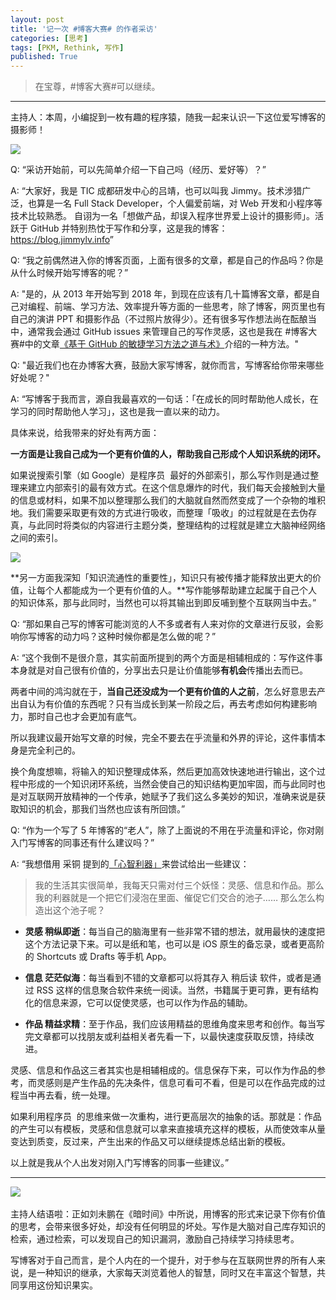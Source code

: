 ```yaml
---
layout: post
title: '记一次 #博客大赛# 的作者采访'
categories: [思考]
tags: [PKM, Rethink, 写作]
published: True
---
```


> 在宝尊，#博客大赛#可以继续。

---

主持人：本周，小编捉到一枚有趣的程序猿，随我一起来认识一下这位爱写博客的摄影师！

![](https://cdn.jsdelivr.net/gh/jimmylv/images/2018/20180928215647.png)

Q: “采访开始前，可以先简单介绍一下自己吗（经历、爱好等）？”

A: “大家好，我是 TIC 成都研发中心的吕靖，也可以叫我 Jimmy。技术涉猎广泛，也算是一名 Full Stack Developer，个人偏爱前端，对 Web 开发和小程序等技术比较熟悉。
自诩为一名「想做产品，却误入程序世界爱上设计的摄影师」。活跃于 GitHub 并特别热忱于写作和分享，这是我的博客：<https://blog.jimmylv.info>”

Q: “我之前偶然进入你的博客页面，上面有很多的文章，都是自己的作品吗？你是从什么时候开始写博客的呢？”

A: "是的，从 2013 年开始写到 2018 年，到现在应该有几十篇博客文章，都是自己对编程、前端、学习方法、效率提升等方面的一些思考，除了博客，网页里也有自己的演讲 PPT 和摄影作品（不过照片放得少）。还有很多写作想法尚在酝酿当中，通常我会通过 GitHub issues 来管理自己的写作灵感，这也是我在 #博客大赛#中的文章[《基于 GitHub 的敏捷学习方法之道与术》](https://blog.jimmylv.info/2016-12-04-agile-learning-based-on-github-issues/)介绍的一种方法。"

Q: "最近我们也在办博客大赛，鼓励大家写博客，就你而言，写博客给你带来哪些好处呢？"

A: “写博客于我而言，源自我最喜欢的一句话：「在成长的同时帮助他人成长，在学习的同时帮助他人学习」，这也是我一直以来的动力。

具体来说，给我带来的好处有两方面：

**一方面是让我自己成为一个更有价值的人，帮助我自己形成个人知识系统的闭环。**

如果说搜索引擎（如 Google）是程序员 ‍ 最好的外部索引，那么写作则是通过整理来建立内部索引的最有效方式。在这个信息爆炸的时代，我们每天会接触到大量的信息或材料，如果不加以整理那么我们的大脑就自然而然变成了一个杂物的堆积地。我们需要采取更有效的方式进行吸收，而整理「吸收」的过程就是在去伪存真，与此同时将类似的内容进行主题分类，整理结构的过程就是建立大脑神经网络之间的索引。

![](https://cdn.jsdelivr.net/gh/jimmylv/images/2018/20180928214840.png)

**另一方面我深知「知识流通性的重要性」，知识只有被传播才能释放出更大的价值，让每个人都能成为一个更有价值的人。**写作能够帮助建立起属于自己个人的知识体系，那与此同时，当然也可以将其输出到即反哺到整个互联网当中去。”

Q: “那如果自己写的博客可能浏览的人不多或者有人来对你的文章进行反驳，会影响你写博客的动力吗？这种时候你都是怎么做的呢？”

A: “这个我倒不是很介意，其实前面所提到的两个方面是相辅相成的：写作这件事本身就是对自己很有价值的，分享出去只是让价值能够**有机会**传播出去而已。

两者中间的鸿沟就在于，**当自己还没成为一个更有价值的人之前**，怎么好意思去产出自认为有价值的东西呢？只有当成长到某一阶段之后，再去考虑如何构建影响力，那时自己也才会更加有底气。

所以我建议最开始写文章的时候，完全不要去在乎流量和外界的评论，这件事情本身是完全利己的。

换个角度想嘛，将输入的知识整理成体系，然后更加高效快速地进行输出，这个过程中形成的一个知识闭环系统，当然会使自己的知识结构更加牢固，而与此同时也是对互联网开放精神的一个传承，她赋予了我们这么多美妙的知识，准确来说是获取知识的机会，那我们当然也应该有所回馈。”

Q: “作为一个写了 5 年博客的“老人”，除了上面说的不用在乎流量和评论，你对刚入门写博客的同事还有什么建议吗？”

A: “我想借用 采铜 提到的[「心智利器」](http://liqi.io/caitong/)来尝试给出一些建议：

> 我的生活其实很简单，我每天只需对付三个妖怪：灵感、信息和作品。那么我的利器就是一个把它们浸泡在里面、催促它们交合的池子…… 那么怎么构造出这个池子呢？

- **灵感 稍纵即逝**：每当自己的脑海里有一些非常不错的想法，就用最快的速度把这个方法记录下来。可以是纸和笔，也可以是 iOS 原生的备忘录，或者更高阶的 Shortcuts 或 Drafts 等手机 App。

- **信息 茫茫似海**：每当看到不错的文章都可以将其存入 稍后读 软件，或者是通过 RSS 这样的信息聚合软件来统一阅读。当然，书籍属于更可靠，更有结构化的信息来源，它可以促使灵感，也可以作为作品的辅助。

- **作品 精益求精**：至于作品，我们应该用精益的思维角度来思考和创作。每当写完文章都可以找朋友或利益相关者先看一下，以最快速度获取反馈，持续改进。

灵感、信息和作品这三者其实也是相辅相成的。信息保存下来，可以作为作品的参考，而灵感则是产生作品的先决条件，信息可看可不看，但是可以在作品完成的过程当中再去看，统一处理。

如果利用程序员 ‍ 的思维来做一次重构，进行更高层次的抽象的话。那就是：作品的产生可以有模板，灵感和信息就可以拿来直接填充这样的模板，从而使效率从量变达到质变，反过来，产生出来的作品又可以继续提炼总结出新的模板。

以上就是我从个人出发对刚入门写博客的同事一些建议。”

---

​![](https://cdn.jsdelivr.net/gh/jimmylv/images/2018/20180928215406.png)

主持人结语啦：正如刘未鹏在《暗时间》中所说，用博客的形式来记录下你有价值的思考，会带来很多好处，却没有任何明显的坏处。写作是大脑对自己库存知识的检索，通过检索，可以发现自己的知识漏洞，激励自己持续学习持续思考。

写博客对于自己而言，是个人内在的一个提升，对于参与在互联网世界的所有人来说，是一种知识的继承，大家每天浏览着他人的智慧，同时又在丰富这个智慧，共同享用这份知识果实。
